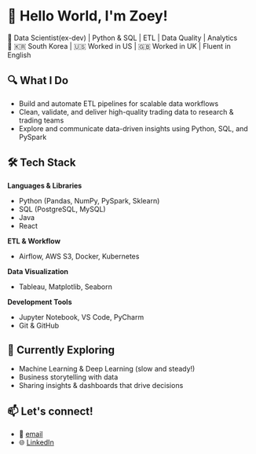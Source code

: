 # 👋 Hello World, I'm Zoey!

🎯 Data Scientist(ex-dev) | Python & SQL | ETL | Data Quality | Analytics  
📍 🇰🇷 South Korea | 🇺🇸 Worked in US | 🇬🇧 Worked in UK | Fluent in English

## 🔍 What I Do
- Build and automate ETL pipelines for scalable data workflows  
- Clean, validate, and deliver high-quality trading data to research & trading teams  
- Explore and communicate data-driven insights using Python, SQL, and PySpark

## 🛠 Tech Stack
**Languages & Libraries**  
- Python (Pandas, NumPy, PySpark, Sklearn)  
- SQL (PostgreSQL, MySQL)
- Java
- React

**ETL & Workflow**  
- Airflow, AWS S3, Docker, Kubernetes

**Data Visualization**  
- Tableau, Matplotlib, Seaborn

**Development Tools**  
- Jupyter Notebook, VS Code, PyCharm  
- Git & GitHub

## 🌱 Currently Exploring
- Machine Learning & Deep Learning (slow and steady!)
- Business storytelling with data
- Sharing insights & dashboards that drive decisions

## 📫 Let's connect!
- 📧 [email](olozl1228@gmail.com)
- 🌐 [LinkedIn](https://linkedin.com/in/eunjilee)
